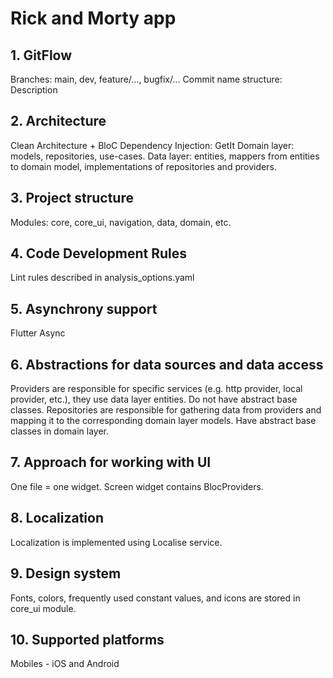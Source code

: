 # Rick and Morty app

## 1. GitFlow
Branches: main, dev, feature/..., bugfix/...
Commit name structure: Description 

## 2. Architecture
Clean Architecture + BloC
Dependency Injection: GetIt
Domain layer: models, repositories, use-cases.
Data layer: entities, mappers from entities to domain model, implementations of repositories and providers.

## 3. Project structure
Modules: core, core_ui, navigation, data, domain, etc.

## 4. Code Development Rules
Lint rules described in analysis_options.yaml

## 5. Asynchrony support
Flutter Async

## 6. Abstractions for data sources and data access
Providers are responsible for specific services (e.g. http provider, local provider, etc.),
they use data layer entities. Do not have abstract base classes.
Repositories are responsible for gathering data from providers
and mapping it to the corresponding domain layer models. Have abstract base classes in domain layer.

## 7. Approach for working with UI
One file = one widget.
Screen widget contains BlocProviders.

## 8. Localization
Localization is implemented using Localise service.

## 9. Design system
Fonts, colors, frequently used constant values, and icons are stored in core_ui module.

## 10. Supported platforms
Mobiles - iOS and Android